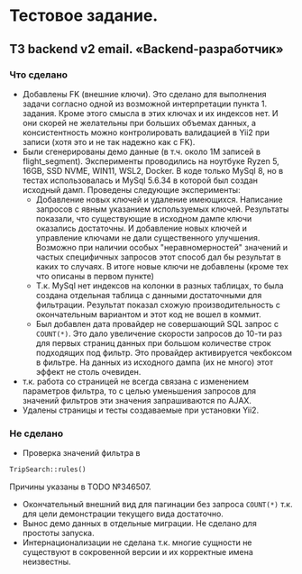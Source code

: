 # Тестовое задание.

## ТЗ backend v2 email. «Backend-разработчик»

### Что сделано

- Добавлены FK (внешние ключи). Это сделано для выполнения задачи согласно одной из возможной интерпретации пункта 1.
  задания. Кроме этого смысла в этих ключах и их индексов нет. И они скорей не желательны при больших объемах данных, а
  консистентность можно контролировать валидацией в Yii2 при записи (хотя это и не так надежно как с FK).
- Были сгенерированы демо данные (в т.ч. около 1М записей в flight_segment). Эксперименты проводились на ноутбуке Ryzen
  5, 16GB, SSD NVME, WIN11, WSL2, Docker. В коде только MySql 8, но в тестах использовалась и MySql 5.6.34 в которой был
  создан исходный дамп. Проведены следующие эксперименты:
    - Добавление новых ключей и удаление имеющихся. Написание запросов с явным указанием используемых ключей. Результаты
      показали, что существующие в исходном дампе ключи оказались достаточны. И добавление новых ключей и управление
      ключами не дали существенного улучшения. Возможно при наличии особых "неравномерностей" значений и частых
      специфичных запросов этот способ дал бы результат в каких то случаях. В итоге новые ключи не добавлены (кроме тех
      что описаны в первом пункте)
    - Т.к. MySql нет индексов на колонки в разных таблицах, то была создана отдельная таблица с данными достаточными для
      фильтрации. Результат показал схожую производительность с окончательным вариантом и этот код не вошел в коммит.
    - Был добавлен дата провайдер не совершающий SQL запрос с `COUNT(*)`. Это дало увеличение скорости запросов до 10-ти
      раз для первых страниц данных при большом количестве строк подходящих под фильтр. Это провайдер активируется
      чекбоксом в фильтре. На данных из исходного дампа (их не много) этот эффект не столь очевиден.
- т.к. работа со страницей не всегда связана с изменением параметров фильтра, то с целью уменьшения запросов для
  значений фильтров эти значения запрашиваются по AJAX.
- Удалены страницы и тесты создаваемые при установки Yii2.

### Не сделано

- Проверка значений фильтра в

```php
TripSearch::rules()
```

Причины указаны в TODO №346507.

- Окончательный внешний вид для пагинации без запроса `COUNT(*)` т.к. для цели демонстрации текущего вида достаточно.
- Вынос демо данных в отдельные миграции. Не сделано для простоты запуска.
- Интернационализации не сделана т.к. многие сущности не существуют в сокровенной версии и их корректные имена
  неизвестны.
